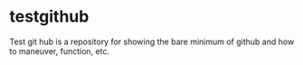 # testgithub
Test git hub is a repository for showing the bare minimum of github and how to maneuver, function, etc.
